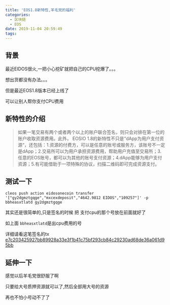 ```yaml
---
title: 'EOS1.8新特性,羊毛党的福利'
categories:
  - 区块链
  - EOS
date: 2019-11-04 20:59:49
tags:
---
```

## 背景

最近EIDOS很火,一把小心挖矿就把自己的CPU挖爆了。。。

想出货都没有办法。。。

但是最近EOS1.8版本已经上线了

可以让别人帮你支付CPU费用

## 新特性的介绍

>如果一笔交易有两个或者两个以上的账户联合签名，则只会对排在第一位的账户收取资源费用。此外， EOSIO 1.8的新特性不只是“dApp为用户支付资源“，还包括：1.资源的付费方，可以是任意的账号或服务方，该账号不一定是dApp；2.交易所可以为用户承担资源费用，帮助用户充值至交易所；3.任意的EOS账号，都可以为其他的账号支付资源；4.dApp能够为用户支付资源；5.有可能借助于一项特殊的协议，扫描二维码即可完成资源支付。

## 测试一下

`cleos push action eidosonecoin transfer '["gy2dgmztgqge","mxcexdeposit","4642.9812 EIDOS","109257"]' -p bbheasxtlatd gy2dgmztgqge`

其实还是很简单的,只是签名的时候 把 支付cpu的那个号放在前面就好了

如上面 `bbheasxtlatd`是出cpu费用的号

详细请看这笔签名的tx [e7c203425927bb89928a33e3f1b41c75bf293cb84c29230ad68de36a061d95bb](https://bloks.io/transaction/e7c203425927bb89928a33e3f1b41c75bf293cb84c29230ad68de36a061d95bb)

## 延伸一下

感觉以后羊毛党很舒服了啊

只要给大号质押资源就可以了,然后全部用大号的资源

再也不怕小号动不了了
